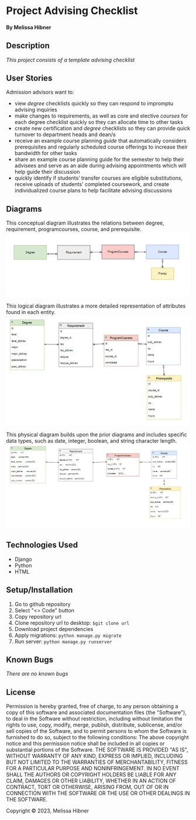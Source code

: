 # Project Advising Checklist

#### By Melissa Hibner

## Description
_This project consists of a template advising checklist_

## User Stories
Admission advisors want to:
- view *degree* checklists quickly so they can respond to impromptu advising inquiries
- make changes to requirements, as well as core and elective *courses* for each degree checklist quickly so they can allocate time to other tasks
- create new certification and *degree* checklists so they can provide quick turnover to department heads and dean/s
- receive an example course planning *guide* that automatically considers prerequisites and regularly scheduled course offerings to increase their bandwidth for other tasks 
- share an example course planning guide for the semester to help their advisees and serve as an aide during advising appointments which will help guide their discussion
- quickly identify if students’ transfer courses are eligible substitutions, receive uploads of students’ completed coursework, and create individualized course plans to help facilitate advising discussions

## Diagrams

This conceptual diagram illustrates the relations between degree, requirement, programcourses, course, and prerequisite.
![conceptual diagram](advising/img/conceptual.png)

This logical diagram illustrates a more detailed representation of attributes found in each entity.
![logical diagram](advising/img/logical.png)

This physical diagram builds upon the prior diagrams and includes specific data types, such as date, integer, boolean, and string character length.
![physical diagram](advising/img/physical.png)

## Technologies Used
- Django
- Python
- HTML

## Setup/Installation 
1. Go to github repository 
2. Select "<> Code" button
3. Copy repository url
4. Clone repository url to desktop: `$git clone url`
5. Download project dependencies
6. Apply migrations: `python manage.py migrate`
7. Run server: `python manage.py runserver`

## Known Bugs
_There are no known bugs_

## License
Permission is hereby granted, free of charge, to any person obtaining a copy of this software and associated documentation files (the "Software"), to deal in the Software without restriction, including without limitation the rights to use, copy, modify, merge, publish, distribute, sublicense, and/or sell copies of the Software, and to permit persons to whom the Software is furnished to do so, subject to the following conditions: The above copyright notice and this permission notice shall be included in all copies or substantial portions of the Software. THE SOFTWARE IS PROVIDED "AS IS", WITHOUT WARRANTY OF ANY KIND, EXPRESS OR IMPLIED, INCLUDING BUT NOT LIMITED TO THE WARRANTIES OF MERCHANTABILITY, FITNESS FOR A PARTICULAR PURPOSE AND NONINFRINGEMENT. IN NO EVENT SHALL THE AUTHORS OR COPYRIGHT HOLDERS BE LIABLE FOR ANY CLAIM, DAMAGES OR OTHER LIABILITY, WHETHER IN AN ACTION OF CONTRACT, TORT OR OTHERWISE, ARISING FROM, OUT OF OR IN CONNECTION WITH THE SOFTWARE OR THE USE OR OTHER DEALINGS IN THE SOFTWARE.

Copyright &copy; 2023, Melissa Hibner